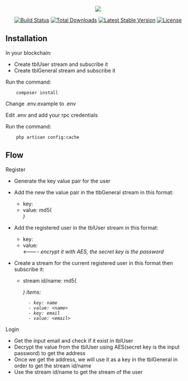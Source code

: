 <p align="center"><img src="https://laravel.com/assets/img/components/logo-laravel.svg"></p>

<p align="center">
<a href="https://travis-ci.org/laravel/framework"><img src="https://travis-ci.org/laravel/framework.svg" alt="Build Status"></a>
<a href="https://packagist.org/packages/laravel/framework"><img src="https://poser.pugx.org/laravel/framework/d/total.svg" alt="Total Downloads"></a>
<a href="https://packagist.org/packages/laravel/framework"><img src="https://poser.pugx.org/laravel/framework/v/stable.svg" alt="Latest Stable Version"></a>
<a href="https://packagist.org/packages/laravel/framework"><img src="https://poser.pugx.org/laravel/framework/license.svg" alt="License"></a>
</p>

## Installation

In your blockchain:
- Create tblUser stream and subscribe it
- Create tblGeneral stream and subscribe it

Run the command:
```
	composer install
```

Change .env.example to .env

Edit .env and add your rpc credentials

Run the command:
```
	php artisan config:cache
```


## Flow
Register
- Generate the key value pair for the user
- Add the new the value pair in the tlbGeneral stream in this format:
	- key: <address>
	- value: md5(<address>)

- Add the registered user in the tblUser stream in this format:
	- key: <email>
	- value: <address> <---- encrypt it with AES, the secret key is the password

- Create a stream for the current registered user in this format then subscribe it:
	- stream id/name: md5(<address>)
		items:
    
			- key: name
			- value: <name>
			- key: email
			- value: <email>

Login
- Get the input email and check if it exist in tblUser
- Decrypt the value from the tblUser using AES(secret key is the input password) to get the address
- Once we get the address, we will use it as a key in the tblGeneral in order to get the stream id/name
- Use the stream id/name to get the stream of the user
